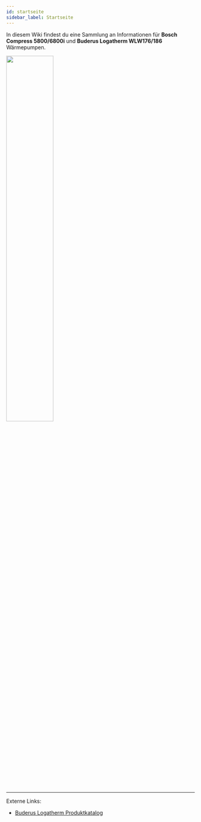 ```yaml
---
id: startseite
sidebar_label: Startseite
---
```


In diesem Wiki findest du eine Sammlung an Informationen für **Bosch Compress 5800/6800i** und **Buderus Logatherm WLW176/186** Wärmepumpen.

<img src="https://github.com/user-attachments/assets/d5a7d68c-668d-431b-9109-ee257f424799" width="50%" />

---

Externe Links:

- [Buderus Logatherm Produktkatalog](https://api-de.apps.de101pro.osh.epz001.public.bosch.cloud/buderus/productsde.buderus.com/broschueren/buderus-broschuere-logatherm-wlw176i-186i-ar-de-122023.pdf)
